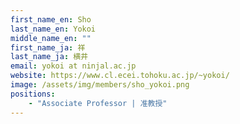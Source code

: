 ```yaml
---
first_name_en: Sho
last_name_en: Yokoi
middle_name_en: ""
first_name_ja: 祥
last_name_ja: 横井
email: yokoi at ninjal.ac.jp
website: https://www.cl.ecei.tohoku.ac.jp/~yokoi/
image: /assets/img/members/sho_yokoi.png
positions: 
    - "Associate Professor | 准教授"
---
```


